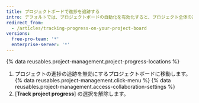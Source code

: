 ```yaml
---
title: プロジェクトボードで進捗を追跡する
intro: デフォルトでは、プロジェクトボードの自動化を有効化すると、プロジェクト全体の進捗がプログレスバーで追跡されます。
redirect_from:
  - /articles/tracking-progress-on-your-project-board
versions:
  free-pro-team: '*'
  enterprise-server: '*'
---
```


{% data reusables.project-management.project-progress-locations %}

1. プロジェクトの進捗の追跡を無効にするプロジェクトボードに移動します。
{% data reusables.project-management.click-menu %}
{% data reusables.project-management.access-collaboration-settings %}
4. [**Track project progress**] の選択を解除します。
